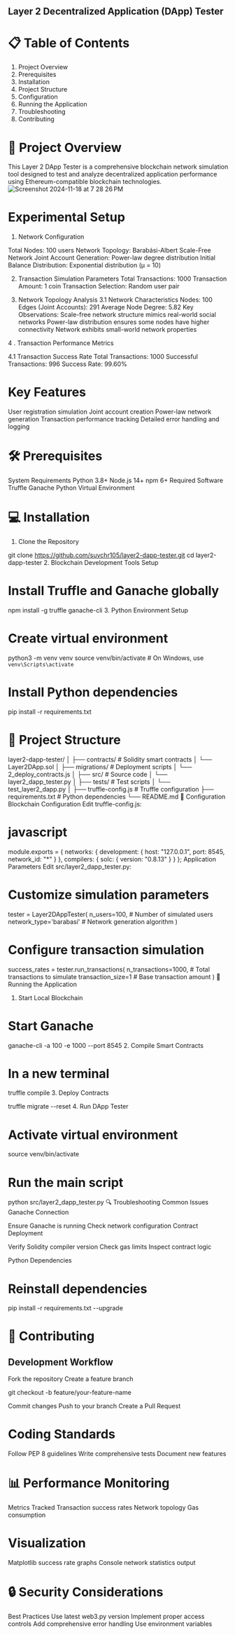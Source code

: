 ## Layer 2 Decentralized Application (DApp) Tester

# 📋 Table of Contents
1. Project Overview
2. Prerequisites
3. Installation
4. Project Structure
5. Configuration
6. Running the Application
7. Troubleshooting
8. Contributing

# 🌟 Project Overview
This Layer 2 DApp Tester is a comprehensive blockchain network simulation tool designed to test and analyze decentralized application performance using Ethereum-compatible blockchain technologies.
![Screenshot 2024-11-18 at 7 28 26 PM](https://github.com/user-attachments/assets/a2ec0140-cd49-4365-a320-2c8923c8009c)

# Experimental Setup

1. Network Configuration

Total Nodes: 100 users
Network Topology: Barabási-Albert Scale-Free Network
Joint Account Generation: Power-law degree distribution
Initial Balance Distribution: Exponential distribution (μ = 10)

2. Transaction Simulation Parameters
Total Transactions: 1000
Transaction Amount: 1 coin
Transaction Selection: Random user pair

3. Network Topology Analysis
3.1 Network Characteristics
Nodes: 100
Edges (Joint Accounts): 291
Average Node Degree: 5.82
Key Observations:
Scale-free network structure mimics real-world social networks
Power-law distribution ensures some nodes have higher connectivity
Network exhibits small-world network properties



4 . Transaction Performance Metrics

4.1 Transaction Success Rate
Total Transactions: 1000
Successful Transactions: 996
Success Rate: 99.60%



# Key Features

User registration simulation
Joint account creation
Power-law network generation
Transaction performance tracking
Detailed error handling and logging

# 🛠 Prerequisites

System Requirements
Python 3.8+
Node.js 14+
npm 6+
Required Software
Truffle
Ganache
Python Virtual Environment

# 💻 Installation

1. Clone the Repository

git clone https://github.com/suvchr105/layer2-dapp-tester.git
cd layer2-dapp-tester
2. Blockchain Development Tools Setup

# Install Truffle and Ganache globally
npm install -g truffle ganache-cli
3. Python Environment Setup

# Create virtual environment
python3 -m venv venv
source venv/bin/activate  # On Windows, use `venv\Scripts\activate`

# Install Python dependencies
pip install -r requirements.txt

# 📂 Project Structure


layer2-dapp-tester/
│
├── contracts/             # Solidity smart contracts
│   └── Layer2DApp.sol
│
├── migrations/            # Deployment scripts
│   └── 2_deploy_contracts.js
│
├── src/                   # Source code
│   └── layer2_dapp_tester.py
│
├── tests/                 # Test scripts
│   └── test_layer2_dapp.py
│
├── truffle-config.js      # Truffle configuration
├── requirements.txt       # Python dependencies
└── README.md
🔧 Configuration
Blockchain Configuration
Edit truffle-config.js:

# javascript

module.exports = {
  networks: {
    development: {
      host: "127.0.0.1",
      port: 8545,
      network_id: "*"
    }
  },
  compilers: {
    solc: {
      version: "0.8.13"
    }
  }
};
Application Parameters
Edit src/layer2_dapp_tester.py:


# Customize simulation parameters
tester = Layer2DAppTester(
    n_users=100,           # Number of simulated users
    network_type='barabasi' # Network generation algorithm
)

# Configure transaction simulation
success_rates = tester.run_transactions(
    n_transactions=1000,   # Total transactions to simulate
    transaction_size=1     # Base transaction amount
)
🚀 Running the Application
1. Start Local Blockchain

# Start Ganache
ganache-cli -a 100 -e 1000 --port 8545
2. Compile Smart Contracts

# In a new terminal
truffle compile
3. Deploy Contracts

truffle migrate --reset
4. Run DApp Tester

# Activate virtual environment
source venv/bin/activate

# Run the main script
python src/layer2_dapp_tester.py
🔍 Troubleshooting
Common Issues
Ganache Connection

Ensure Ganache is running
Check network configuration
Contract Deployment

Verify Solidity compiler version
Check gas limits
Inspect contract logic

Python Dependencies

# Reinstall dependencies
pip install -r requirements.txt --upgrade


# 🤝 Contributing
## Development Workflow
Fork the repository
Create a feature branch

git checkout -b feature/your-feature-name

Commit changes
Push to your branch
Create a Pull Request


# Coding Standards

Follow PEP 8 guidelines
Write comprehensive tests
Document new features


# 📊 Performance Monitoring

Metrics Tracked
Transaction success rates
Network topology
Gas consumption


# Visualization

Matplotlib success rate graphs
Console network statistics output


# 🔒 Security Considerations

Best Practices
Use latest web3.py version
Implement proper access controls
Add comprehensive error handling
Use environment variables
